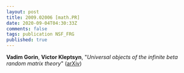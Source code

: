 ```yaml
---
layout: post
title: 2009.02006 [math.PR]
date: 2020-09-04T04:30:33Z
comments: false
tags: publication NSF_FRG
published: true
---
```


<b>Vadim Gorin</b>, <b>Victor Kleptsyn</b>, "<i>Universal objects of the infinite beta random matrix theory</i>" ([arXiv](http://arxiv.org/abs/2009.02006v1))
